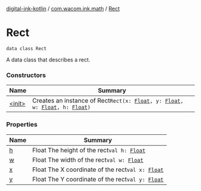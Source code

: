 [digital-ink-kotlin](../../index.md) / [com.wacom.ink.math](../index.md) / [Rect](./index.md)

# Rect

`data class Rect`

A data class that describes a rect.

### Constructors

| Name | Summary |
|---|---|
| [&lt;init&gt;](-init-.md) | Creates an instance of Rect`Rect(x: `[`Float`](https://kotlinlang.org/api/latest/jvm/stdlib/kotlin/-float/index.html)`, y: `[`Float`](https://kotlinlang.org/api/latest/jvm/stdlib/kotlin/-float/index.html)`, w: `[`Float`](https://kotlinlang.org/api/latest/jvm/stdlib/kotlin/-float/index.html)`, h: `[`Float`](https://kotlinlang.org/api/latest/jvm/stdlib/kotlin/-float/index.html)`)` |

### Properties

| Name | Summary |
|---|---|
| [h](h.md) | Float The height of the rect`val h: `[`Float`](https://kotlinlang.org/api/latest/jvm/stdlib/kotlin/-float/index.html) |
| [w](w.md) | Float The width of the rect`val w: `[`Float`](https://kotlinlang.org/api/latest/jvm/stdlib/kotlin/-float/index.html) |
| [x](x.md) | Float The X coordinate of the rect`val x: `[`Float`](https://kotlinlang.org/api/latest/jvm/stdlib/kotlin/-float/index.html) |
| [y](y.md) | Float The Y coordinate of the rect`val y: `[`Float`](https://kotlinlang.org/api/latest/jvm/stdlib/kotlin/-float/index.html) |
